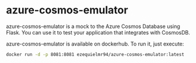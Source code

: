 # azure-cosmos-emulator

azure-cosmos-emulator is a mock to the Azure Cosmos Database using Flask. You can use it to test your application that integrates with CosmosDB.

azure-cosmos-emulator is available on dockerhub. To run it, just execute:

```bash
docker run -d -p 8081:8081 ezequielmr94/azure-cosmos-emulator:latest
```
